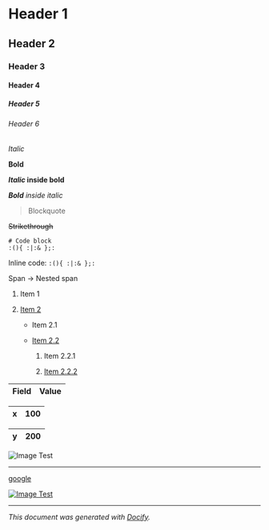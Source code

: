 Header 1
===============

Header 2
---------------

### Header 3

#### Header 4

##### Header 5

###### Header 6

*Italic*

**Bold**

***Italic* inside bold**

***Bold** inside italic*

> Blockquote

~~Strikethrough~~

```
# Code block
:(){ :|:& };:
```

Inline code: ``:(){ :|:& };:``

Span -> Nested span

1. Item 1

2. [Item 2](#)

   * Item 2.1

   * [Item 2.2](#)

      1. Item 2.2.1

      2. [Item 2.2.2](#)







**Field** | **Value**
---------- | ----------

x | 100
---------- | ----------

y | 200
---------- | ----------



![Image Test](https://img.shields.io/badge/docify-image_test-green.svg)

--------------------

[google](https://google.com)



[![Image Test](https://img.shields.io/badge/docify-image_test-green.svg)](https://img.shields.io/badge/docify-image_test-green.svg)

--------------------

*This document was generated with [Docify](https://github.com/rapidstack/Docify).*




